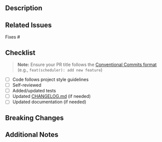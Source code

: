## Description

<!-- What does this PR do and why? -->

## Related Issues

Fixes #

## Checklist

> **Note:** Ensure your PR title follows the [Conventional Commits format](../CONTRIBUTING.md#pr-title-guidelines) (e.g., `feat(scheduler): add new feature`)

- [ ] Code follows project style guidelines
- [ ] Self-reviewed
- [ ] Added/updated tests
- [ ] Updated [CHANGELOG.md](../CHANGELOG.md) (if needed)
- [ ] Updated documentation (if needed)

## Breaking Changes

<!-- If yes, describe what changes and how to migrate -->

## Additional Notes

<!-- Screenshots, performance/security considerations, reviewer guidance, etc. -->
